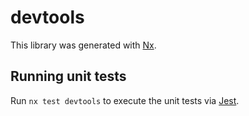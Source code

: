 # devtools

This library was generated with [Nx](https://nx.dev).

## Running unit tests

Run `nx test devtools` to execute the unit tests via [Jest](https://jestjs.io).
